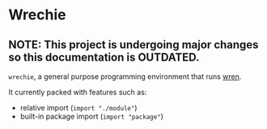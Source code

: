 # Wrechie 

## NOTE: This project is undergoing major changes so this documentation is **OUTDATED**.

`wrechie`, a general purpose programming environment that runs [wren].

It currently packed with features such as:

- relative import (`import "./module"`)
- built-in package import (`import "package"`)


[wren]: https://wren.io/